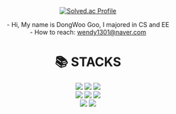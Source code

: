<div align="center">

<!-- 
[![Anurag's GitHub stats](https://github-readme-stats.vercel.app/api?username=GooDongWoo)](https://github.com/GooDongWoo)
[![Top Langs](https://github-readme-stats.vercel.app/api/top-langs/?username=GooDongWoo)](https://github.com/GooDongWoo)
-->
[![Solved.ac Profile](http://mazassumnida.wtf/api/v2/generate_badge?boj=gdw99)](https://solved.ac/gdw99/)
</div>

<div align="center">
-  Hi, My name is DongWoo Goo, I majored in CS and EE  <br>
-  How to reach: <A href = "matilto:hey.wendy1301@naver.com" target = "blank" >wendy1301@naver.com  <br></A>
</div>


<div align=center><h1>📚 STACKS</h1></div>
<div align=center> 
  <img src="https://img.shields.io/badge/python-3776AB?style=for-the-badge&logo=python&logoColor=white">
  <img src="https://img.shields.io/badge/PyTorch-EE4C2C?style=for-the-badge&logo=PyTorch&logoColor=white">
  <img src="https://img.shields.io/badge/c++-00599C?style=for-the-badge&logo=c%2B%2B&logoColor=white">
  <br>

  
  <img src="https://img.shields.io/badge/mysql-4479A1?style=for-the-badge&logo=mysql&logoColor=white">
  <img src="https://img.shields.io/badge/spring-6DB33F?style=for-the-badge&logo=spring&logoColor=white">
  <img src="https://img.shields.io/badge/linux-FCC624?style=for-the-badge&logo=linux&logoColor=black"> 
  <br>

  <img src="https://img.shields.io/badge/github-181717?style=for-the-badge&logo=github&logoColor=white">
  <img src="https://img.shields.io/badge/git-F05032?style=for-the-badge&logo=git&logoColor=white">
  <br>
</div>


<div align="center">
<!-- 
  <br>[![Hits](https://hits.seeyoufarm.com/api/count/incr/badge.svg?url=https%3A%2F%2Fgithub.com%2FGooDongWoo%2Fhit-counter&count_bg=%23C8E5B2&title_bg=%23F97171&icon=&icon_color=%23E7E7E7&title=hits&edge_flat=false)](https://github.com/GooDongWoo)  
-->
</div>
